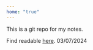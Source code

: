 ```yaml
---
home: "true"
---
```


This is a git repo for my notes.

Find readable [here](https://player1041.github.io/notes).
03/07/2024
